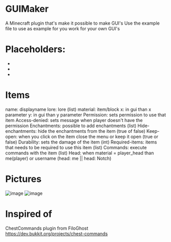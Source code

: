# GUIMaker
A Minecraft plugin that's make it possible to make GUI's
Use the example file to use as example for you work for your own GUI's

# Placeholders:
- <player>
- <world>
- <online>
<level>
<exp>
<ip>
<max_players>
<uuid>
<x>
<y>
<z>

# Items
name: displayname
lore: lore (list)
material: item/block
x: in gui than x parameter
y: in gui than y parameter
Permission: sets permission to use that item
Access-denied: sets message when player doesn't have the permission
Enchantments: possible to add enchantments (list)
Hide-enchantments: hide the enchantments from the item (true of false)
Keep-open: when you click on the item close the menu or keep it open (true or false)
Durability: sets the damage of the item (int)
Required-items: items that needs to be required to use this item (list)
Commands: execute commands with the item (list)
Head: when material = player_head than me(player) or username (head: me || head: Notch)

# Pictures
![image](https://user-images.githubusercontent.com/78378288/117069130-6cc5ca00-ad2c-11eb-920e-a520f2599d80.png)
![image](https://user-images.githubusercontent.com/78378288/117069422-bd3d2780-ad2c-11eb-8137-c10781637a39.png)

# Inspired of
ChestCommands plugin from FiloGhost
https://dev.bukkit.org/projects/chest-commands
